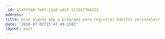 ```yaml
---
_id: 454fff80-7e0f-11e8-a83f-217357700321
address: ''
title: Usas alguna app o programa para registrar hábitos personales?
date: '2018-07-02T15:47:49.158Z'
layout: post
---
```

 
